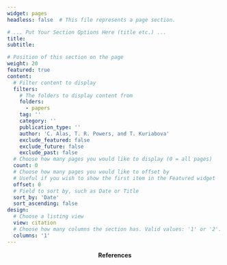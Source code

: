 ```yaml
---
widget: pages
headless: false  # This file represents a page section.

# ... Put Your Section Options Here (title etc.) ...
title:
subtitle:

# Position of this section on the page
weight: 20
featured: true
content:
  # Filter content to display
  filters:
    # The folders to display content from
    folders:
      - papers
    tag: ''
    category: ''
    publication_type: ''
    author: 'C. Alas, T. R. Powers, and T. Kuriabova'
    exclude_featured: false
    exclude_future: false
    exclude_past: false
  # Choose how many pages you would like to display (0 = all pages)
  count: 0
  # Choose how many pages you would like to offset by
  # Useful if you wish to show the first item in the Featured widget
  offset: 0
  # Field to sort by, such as Date or Title
  sort_by: 'Date'
  sort_ascending: false
design:
  # Choose a listing view
  view: citation
  # Choose how many columns the section has. Valid values: '1' or '2'.
  columns: '1'
---
```

<p><b><center>References</center></b></p>
